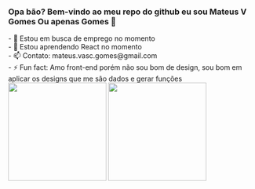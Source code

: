 ### Opa bão? Bem-vindo ao meu repo do github eu sou Mateus V Gomes Ou apenas Gomes 👋

<div>
- 🔭 Estou em busca de emprego no momento</br>
- 🌱 Estou aprendendo React no momento</br>
- 📫 Contato: mateus.vasc.gomes@gmail.com</br>
- ⚡ Fun fact: Amo front-end porém não sou bom de design, sou bom em aplicar os designs que me são dados e gerar funções</br>
</div>
<div>
<img height="200vh" align="center" src="https://github-readme-stats.vercel.app/api?username=MateusVGomes&show_icons=true&theme=dracula"/>
<img height="200vh" align="center" src="https://github-readme-stats.vercel.app/api/top-langs/?username=MateusVGomes&hide_progress=false"/>
</div>
